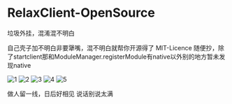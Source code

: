 # RelaxClient-OpenSource
垃圾外挂，混淆混不明白

自己壳子加不明白非要犟嘴，混不明白就帮你开源得了
MIT-Licence 随便抄，除了startclient那和ModuleManager.registerModule有native以外别的地方暂未发现native


![1](https://user-images.githubusercontent.com/105856566/214313863-fda83263-6a4c-4de1-bfa1-8126fa1f2cf7.jpg)
![2](https://user-images.githubusercontent.com/105856566/214313879-85e42ae0-548e-48da-886d-c9e551366a0a.jpg)
![3](https://user-images.githubusercontent.com/105856566/214313889-e826f3ee-da02-47e5-95e2-c8c22c3efe04.jpg)
![4](https://user-images.githubusercontent.com/105856566/214313898-9083cfd8-04ef-4e6c-ae0b-ba4b606fe79e.png)
![5](https://user-images.githubusercontent.com/105856566/214313910-c3c2e301-b8e5-4d01-ac65-44f48623131b.png)

做人留一线，日后好相见
说话别说太满
